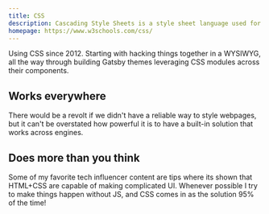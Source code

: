 ```yaml
---
title: CSS
description: Cascading Style Sheets is a style sheet language used for describing the presentation of a document written in a markup language such as HTML. CSS is a cornerstone technology of the World Wide Web, alongside HTML and JavaScript.
homepage: https://www.w3schools.com/css/
---
```


Using CSS since 2012. Starting with hacking things together in a WYSIWYG, all the way through building Gatsby themes leveraging CSS modules across their components.

## Works everywhere

There would be a revolt if we didn't have a reliable way to style webpages, but it can't be overstated how powerful it is to have a built-in solution that works across engines.

## Does more than you think

Some of my favorite tech influencer content are tips where its shown that HTML+CSS are capable of making complicated UI. Whenever possible I try to make things happen without JS, and CSS comes in as the solution 95% of the time!
